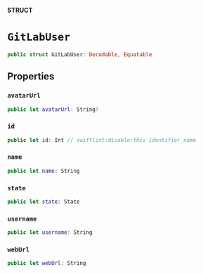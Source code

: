 **STRUCT**

# `GitLabUser`

```swift
public struct GitLabUser: Decodable, Equatable
```

## Properties
### `avatarUrl`

```swift
public let avatarUrl: String?
```

### `id`

```swift
public let id: Int // swiftlint:disable:this identifier_name
```

### `name`

```swift
public let name: String
```

### `state`

```swift
public let state: State
```

### `username`

```swift
public let username: String
```

### `webUrl`

```swift
public let webUrl: String
```
